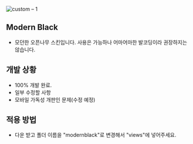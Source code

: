 ![custom – 1](https://user-images.githubusercontent.com/53139020/65384446-8388fa00-dd5d-11e9-85cd-7d75d4345adc.png)
## Modern Black
 * 모던한 오픈나무 스킨입니다. 사용은 가능하나 어마어마한 발코딩이라 권장하지는 않습니다.

## 개발 상황
 * 100% 개발 완료.
 * 일부 수정할 사항
  * 모바일 가독성 개판인 문제(수정 예정)

## 적용 방법
 * 다운 받고 폴더 이름을 "modernblack"로 변경해서 "views"에 넣어주세요.

